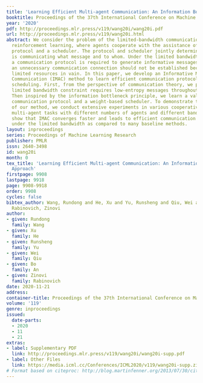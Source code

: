 ```yaml
---
title: 'Learning Efficient Multi-agent Communication: An Information Bottleneck Approach'
booktitle: Proceedings of the 37th International Conference on Machine Learning
year: '2020'
pdf: http://proceedings.mlr.press/v119/wang20i/wang20i.pdf
url: http://proceedings.mlr.press/v119/wang20i.html
abstract: We consider the problem of the limited-bandwidth communication for multi-agent
  reinforcement learning, where agents cooperate with the assistance of a communication
  protocol and a scheduler. The protocol and scheduler jointly determine which agent
  is communicating what message and to whom. Under the limited bandwidth constraint,
  a communication protocol is required to generate informative messages. Meanwhile,
  an unnecessary communication connection should not be established because it occupies
  limited resources in vain. In this paper, we develop an Informative Multi-Agent
  Communication (IMAC) method to learn efficient communication protocols as well as
  scheduling. First, from the perspective of communication theory, we prove that the
  limited bandwidth constraint requires low-entropy messages throughout the transmission.
  Then inspired by the information bottleneck principle, we learn a valuable and compact
  communication protocol and a weight-based scheduler. To demonstrate the efficiency
  of our method, we conduct extensive experiments in various cooperative and competitive
  multi-agent tasks with different numbers of agents and different bandwidths. We
  show that IMAC converges faster and leads to efficient communication among agents
  under the limited bandwidth as compared to many baseline methods.
layout: inproceedings
series: Proceedings of Machine Learning Research
publisher: PMLR
issn: 2640-3498
id: wang20i
month: 0
tex_title: 'Learning Efficient Multi-agent Communication: An Information Bottleneck
  Approach'
firstpage: 9908
lastpage: 9918
page: 9908-9918
order: 9908
cycles: false
bibtex_author: Wang, Rundong and He, Xu and Yu, Runsheng and Qiu, Wei and An, Bo and
  Rabinovich, Zinovi
author:
- given: Rundong
  family: Wang
- given: Xu
  family: He
- given: Runsheng
  family: Yu
- given: Wei
  family: Qiu
- given: Bo
  family: An
- given: Zinovi
  family: Rabinovich
date: 2020-11-21
address: 
container-title: Proceedings of the 37th International Conference on Machine Learning
volume: '119'
genre: inproceedings
issued:
  date-parts:
  - 2020
  - 11
  - 21
extras:
- label: Supplementary PDF
  link: http://proceedings.mlr.press/v119/wang20i/wang20i-supp.pdf
- label: Other Files
  link: https://media.icml.cc/Conferences/ICML2020/v119/wang20i-supp.zip
# Format based on citeproc: http://blog.martinfenner.org/2013/07/30/citeproc-yaml-for-bibliographies/
---
```

